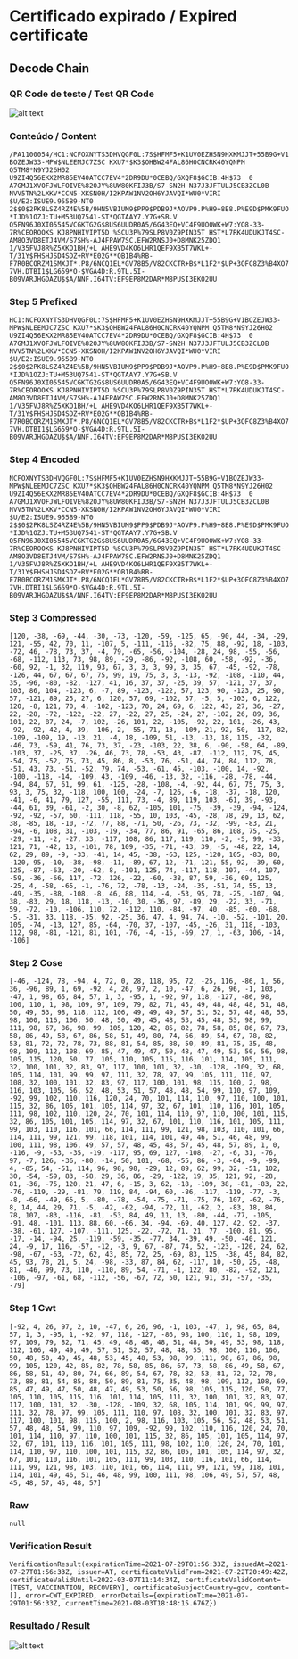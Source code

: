 # Certificado expirado / Expired certificate

## Decode Chain

### QR Code de teste / Test QR Code

![alt text](qr.png "3 - QR Code")

### Conteúdo / Content

`/PA1100054/HC1:NCFOXNYTS3DHVQGF0L:7S$HFMF5+K1UV0EZHSN9HXKMJJT+55B9G+V1BOZEJW33-MPW$NLEEMJC7ZSC KXU7*$K3$OHBW24FAL86H0CNCRK40YQNPM Q5TM8*N9YJ26H02 U9ZI4Q56EKX2MR85EV40ATCC7EV4*2DR9DU*0CEBQ/GXQF8$GCIB:4H$73  0 A7GMJ1XVOFJWLFOIVE%82OJY%8UW80KFIJ3B/S7-SN2H N37J3JFTULJ5CB3ZCL0B NVV5TN%2LXKV*CCN5-XKSN0H/I2KPAW1NV2OH6YJAVQI*WU0*VIRI $U/E2:ISUE9.955B9-NT0 2$$0$2PK8LSZ4RZ4E%5B/9HN5VBIUM9$PP9$PDB9J*AOVP9.P%H9+8E8.P%E9D$PMK9FUO*IJD%1OZJ:TU+M53UQ7541-ST*QGTAAY7.Y7G+SB.V Q5FN96J0XI05545VCGKTG2G$8US6UUDR0A5/6G43EQ+VC4F9UO0WK+W7:YO8-33-7R%CEOROOKS KJ8PNHIVIPT5D %SCU3P%79SLP8V0Z9PIN35T HST*L7RK4UDUKJT4SC-AM8O3VD8ETJ4VM/S7SH%-AJ4FPAW7SC.EFW2RNSJ0+D8MNK25ZDQ1 1/V35FVJ8R%Z5XKO1BH/+L AHE9VD4KO6LHR1QEF9XB5T7WKL+-T/31Y$FHSHJSD4SDZ+RV*E02G**OB1B4%RB-F7R0BCORZM1SMXJT*.P8/6NCQ1EL*GV78B5/V82CKCTR+B$*L1F2*$UP+3OFC8Z3%B4XO7 7VH.DTBI1$LG659*O-$VGA4D:R.9TL.5I-B09VARJHGDAZU$$A/NNF.I64TV:EF9EP8M2DAR*M8PUSI3EKO2UU`

### Step 5 Prefixed

`HC1:NCFOXNYTS3DHVQGF0L:7S$HFMF5+K1UV0EZHSN9HXKMJJT+55B9G+V1BOZEJW33-MPW$NLEEMJC7ZSC KXU7*$K3$OHBW24FAL86H0CNCRK40YQNPM Q5TM8*N9YJ26H02 U9ZI4Q56EKX2MR85EV40ATCC7EV4*2DR9DU*0CEBQ/GXQF8$GCIB:4H$73  0 A7GMJ1XVOFJWLFOIVE%82OJY%8UW80KFIJ3B/S7-SN2H N37J3JFTULJ5CB3ZCL0B NVV5TN%2LXKV*CCN5-XKSN0H/I2KPAW1NV2OH6YJAVQI*WU0*VIRI $U/E2:ISUE9.955B9-NT0 2$$0$2PK8LSZ4RZ4E%5B/9HN5VBIUM9$PP9$PDB9J*AOVP9.P%H9+8E8.P%E9D$PMK9FUO*IJD%1OZJ:TU+M53UQ7541-ST*QGTAAY7.Y7G+SB.V Q5FN96J0XI05545VCGKTG2G$8US6UUDR0A5/6G43EQ+VC4F9UO0WK+W7:YO8-33-7R%CEOROOKS KJ8PNHIVIPT5D %SCU3P%79SLP8V0Z9PIN35T HST*L7RK4UDUKJT4SC-AM8O3VD8ETJ4VM/S7SH%-AJ4FPAW7SC.EFW2RNSJ0+D8MNK25ZDQ1 1/V35FVJ8R%Z5XKO1BH/+L AHE9VD4KO6LHR1QEF9XB5T7WKL+-T/31Y$FHSHJSD4SDZ+RV*E02G**OB1B4%RB-F7R0BCORZM1SMXJT*.P8/6NCQ1EL*GV78B5/V82CKCTR+B$*L1F2*$UP+3OFC8Z3%B4XO7 7VH.DTBI1$LG659*O-$VGA4D:R.9TL.5I-B09VARJHGDAZU$$A/NNF.I64TV:EF9EP8M2DAR*M8PUSI3EKO2UU`

### Step 4 Encoded

`NCFOXNYTS3DHVQGF0L:7S$HFMF5+K1UV0EZHSN9HXKMJJT+55B9G+V1BOZEJW33-MPW$NLEEMJC7ZSC KXU7*$K3$OHBW24FAL86H0CNCRK40YQNPM Q5TM8*N9YJ26H02 U9ZI4Q56EKX2MR85EV40ATCC7EV4*2DR9DU*0CEBQ/GXQF8$GCIB:4H$73  0 A7GMJ1XVOFJWLFOIVE%82OJY%8UW80KFIJ3B/S7-SN2H N37J3JFTULJ5CB3ZCL0B NVV5TN%2LXKV*CCN5-XKSN0H/I2KPAW1NV2OH6YJAVQI*WU0*VIRI $U/E2:ISUE9.955B9-NT0 2$$0$2PK8LSZ4RZ4E%5B/9HN5VBIUM9$PP9$PDB9J*AOVP9.P%H9+8E8.P%E9D$PMK9FUO*IJD%1OZJ:TU+M53UQ7541-ST*QGTAAY7.Y7G+SB.V Q5FN96J0XI05545VCGKTG2G$8US6UUDR0A5/6G43EQ+VC4F9UO0WK+W7:YO8-33-7R%CEOROOKS KJ8PNHIVIPT5D %SCU3P%79SLP8V0Z9PIN35T HST*L7RK4UDUKJT4SC-AM8O3VD8ETJ4VM/S7SH%-AJ4FPAW7SC.EFW2RNSJ0+D8MNK25ZDQ1 1/V35FVJ8R%Z5XKO1BH/+L AHE9VD4KO6LHR1QEF9XB5T7WKL+-T/31Y$FHSHJSD4SDZ+RV*E02G**OB1B4%RB-F7R0BCORZM1SMXJT*.P8/6NCQ1EL*GV78B5/V82CKCTR+B$*L1F2*$UP+3OFC8Z3%B4XO7 7VH.DTBI1$LG659*O-$VGA4D:R.9TL.5I-B09VARJHGDAZU$$A/NNF.I64TV:EF9EP8M2DAR*M8PUSI3EKO2UU`

### Step 3 Compressed

`[120, -38, -69, -44, -30, -73, -120, -59, -125, 65, -90, 44, -34, -29, 121, -55, 42, 70, 11, -107, 5, -111, -116, -82, 75, 88, -92, 18, -103, -72, 46, -78, 73, 37, -4, 79, -65, -56, -104, -28, 24, 98, -55, -56, -68, -112, 113, 73, 98, 89, -29, -86, -92, -108, 60, -58, -92, -36, -60, 92, -1, 32, 119, 93, 67, 3, 3, 3, 99, 3, 35, 67, -45, -92, -78, -126, 44, 67, 67, 67, 75, 99, 19, 75, 3, 3, -13, -92, -108, -110, 44, 35, -96, -80, -82, -127, 41, 16, 37, 37, -25, 39, 57, -121, 37, 37, 103, 86, 104, -123, 6, -7, 89, -123, -122, 57, 123, 90, -123, 25, 90, 57, -121, 89, 25, 27, 6, 120, 57, 69, -102, 57, -5, 5, -103, 6, 122, 120, -8, 121, 70, 4, -102, -123, 70, 24, 69, 6, 122, 43, 27, 36, -27, 22, -28, -72, -122, -22, 27, -22, 27, 25, -24, 27, -102, 26, 89, 36, 101, 22, 87, 24, -7, 102, -26, 101, 22, -105, -92, 22, 101, -26, 43, -92, -92, 42, 4, 39, -106, 2, -55, 71, 13, -109, 21, 92, 50, -117, 82, -109, -109, 19, -13, 21, -4, 18, -109, 51, -13, -13, 18, 115, -32, -46, 73, -59, 41, 76, 73, 37, -23, -103, 22, 38, 6, -90, -58, 64, -89, -103, 37, -25, 37, -26, 46, 73, 78, -53, 43, -87, -112, 112, 75, 45, -54, 75, -52, 75, 73, 45, 86, 8, -53, 76, -51, 44, 74, 84, 112, 78, -51, 43, 73, -51, -52, 79, 74, -53, -61, 45, -103, -100, 14, -92, -100, -118, -14, -109, 43, -109, -46, -13, 32, -116, -28, -78, -44, -94, 84, 67, 61, 99, 61, -125, -28, -108, -4, -92, 44, 67, 75, 75, 3, 93, 3, 75, 32, -118, 100, 100, -24, -7, 126, -6, -18, -37, -18, 120, -41, -6, 41, 79, 127, -55, 111, 73, -4, 89, 119, 103, -61, 39, -93, -44, 61, 39, -61, -2, 30, -8, 62, -105, 101, -75, -39, -39, -94, -124, -92, -92, -57, 60, -111, 118, -55, 10, 103, -45, -28, 78, 29, 13, 62, 38, -85, 18, -10, -72, 77, 88, -71, 50, -26, 73, -32, -99, -83, 21, -94, -6, 108, 31, -103, -19, -34, 77, 86, 91, -65, 86, 108, 75, -25, -29, -11, -2, -27, 33, -117, 108, 86, 117, 119, 110, -2, -5, 99, -33, 121, 71, -42, 13, -101, 78, 109, -35, -71, -43, 39, -5, -48, 22, 14, 62, 29, 89, -9, -33, -41, 14, 45, -38, -63, 125, -120, 105, -83, 80, -120, 95, -10, -38, -98, -11, -89, 67, 12, -71, 121, 55, 92, -39, 60, 125, -87, -63, -20, -62, 8, -101, 125, 74, -117, 118, 107, -44, 107, -59, -36, -66, 117, -72, 126, -22, -60, -38, 87, 59, -36, 69, 125, -25, 4, -58, -65, -1, -76, 72, -78, -13, -24, -35, -51, 74, 55, 13, -49, -35, -88, -108, -8, 46, 88, 114, -4, -53, 95, 78, -25, -107, 94, 38, -83, 29, 18, 118, -13, -10, 30, -36, 97, -89, 29, -22, 33, -71, 59, -72, -10, -106, 110, 72, -112, 110, -84, -97, 40, -85, -60, -68, -5, -31, 33, 118, -35, 92, -25, 36, 47, 4, 94, 74, -10, -52, -101, 20, 105, -74, -13, 127, 85, -64, -70, 37, -107, -45, -26, 31, 118, -103, 112, 98, -81, -121, 81, 101, -76, -4, -15, -69, 27, 1, -63, 106, -14, -106]`

### Step 2 Cose

`[-46, -124, 78, -94, 4, 72, 0, 28, 118, 95, 72, -25, 116, -86, 1, 56, 36, -96, 89, 1, 69, -92, 4, 26, 97, 2, 10, -47, 6, 26, 96, -1, 103, -47, 1, 98, 65, 84, 57, 1, 3, -95, 1, -92, 97, 118, -127, -86, 98, 100, 110, 1, 98, 109, 97, 109, 79, 82, 71, 45, 49, 48, 48, 48, 51, 48, 50, 49, 53, 98, 118, 112, 106, 49, 49, 49, 57, 51, 52, 57, 48, 48, 55, 98, 100, 116, 106, 50, 48, 50, 49, 45, 48, 53, 45, 48, 53, 98, 99, 111, 98, 67, 86, 98, 99, 105, 120, 42, 85, 82, 78, 58, 85, 86, 67, 73, 58, 86, 49, 58, 67, 86, 58, 51, 49, 80, 74, 66, 89, 54, 67, 78, 82, 53, 81, 72, 72, 78, 73, 88, 81, 54, 85, 88, 50, 89, 81, 75, 35, 48, 98, 109, 112, 108, 69, 85, 47, 49, 47, 50, 48, 47, 49, 53, 50, 56, 98, 105, 115, 120, 50, 77, 105, 110, 105, 115, 116, 101, 114, 105, 111, 32, 100, 101, 32, 83, 97, 117, 100, 101, 32, -30, -128, -109, 32, 68, 105, 114, 101, 99, 99, 97, 111, 32, 78, 97, 99, 105, 111, 110, 97, 108, 32, 100, 101, 32, 83, 97, 117, 100, 101, 98, 115, 100, 2, 98, 116, 103, 105, 56, 52, 48, 53, 51, 57, 48, 48, 54, 99, 110, 97, 109, -92, 99, 102, 110, 116, 120, 24, 70, 101, 114, 110, 97, 110, 100, 101, 115, 32, 86, 105, 101, 105, 114, 97, 32, 67, 101, 110, 116, 101, 105, 111, 98, 102, 110, 120, 24, 70, 101, 114, 110, 97, 110, 100, 101, 115, 32, 86, 105, 101, 105, 114, 97, 32, 67, 101, 110, 116, 101, 105, 111, 99, 103, 110, 116, 101, 66, 114, 111, 99, 121, 98, 103, 110, 101, 66, 114, 111, 99, 121, 99, 118, 101, 114, 101, 49, 46, 51, 46, 48, 99, 100, 111, 98, 106, 49, 57, 57, 48, 45, 48, 57, 45, 48, 57, 89, 1, 0, -116, -9, -53, -35, -19, -117, 95, 69, 127, -108, -27, -6, 31, -76, 97, -7, 126, -36, -80, -14, 50, 101, -68, -55, 86, -3, -64, -9, -99, 4, -85, 54, -51, 114, 96, 98, 98, -29, 12, 89, 62, 99, 32, -51, 102, 30, -54, -59, 83, -58, 29, 36, 86, -29, -122, 19, 35, 121, 92, -28, 81, -36, -75, 120, 21, 47, 6, -15, 3, 62, -18, -109, 38, -81, -83, 22, -76, -119, -29, -81, 79, 119, 84, -94, 60, -86, -117, -119, -77, -3, -8, -66, -49, 65, 5, -80, -78, -54, -75, -71, -75, 76, 107, -62, -76, 8, 14, 44, 29, 71, -5, -42, -62, -94, -72, 11, -62, 2, -83, 18, 84, 78, 107, -83, -116, -81, -53, 84, 49, 11, 13, -80, -44, -77, -105, -91, 48, -101, 113, 88, 60, -66, 34, -94, -69, 40, 127, 42, 92, -37, -38, -61, 127, -107, -111, 125, -22, -72, 71, 21, 77, -100, 81, 95, -17, -14, -94, 25, -119, -59, -35, -77, 34, -39, 49, -50, -40, 121, 24, -9, 17, 116, -57, -12, -3, 9, 67, -87, 74, 52, -123, -120, 24, 62, -98, -67, -63, -72, 62, 43, 85, 72, 25, -69, 83, 125, -38, 45, 84, 82, 45, 93, 78, 21, 5, 24, -98, -33, 87, 84, 62, -117, 10, -50, 25, -48, 81, -46, 99, 73, 110, -110, 89, 54, -71, -1, 122, 80, -82, -92, 121, -106, -97, -61, 68, -112, -56, -67, 72, 50, 121, 91, 31, -57, -35, -79]`

### Step 1 Cwt

`[-92, 4, 26, 97, 2, 10, -47, 6, 26, 96, -1, 103, -47, 1, 98, 65, 84, 57, 1, 3, -95, 1, -92, 97, 118, -127, -86, 98, 100, 110, 1, 98, 109, 97, 109, 79, 82, 71, 45, 49, 48, 48, 48, 51, 48, 50, 49, 53, 98, 118, 112, 106, 49, 49, 49, 57, 51, 52, 57, 48, 48, 55, 98, 100, 116, 106, 50, 48, 50, 49, 45, 48, 53, 45, 48, 53, 98, 99, 111, 98, 67, 86, 98, 99, 105, 120, 42, 85, 82, 78, 58, 85, 86, 67, 73, 58, 86, 49, 58, 67, 86, 58, 51, 49, 80, 74, 66, 89, 54, 67, 78, 82, 53, 81, 72, 72, 78, 73, 88, 81, 54, 85, 88, 50, 89, 81, 75, 35, 48, 98, 109, 112, 108, 69, 85, 47, 49, 47, 50, 48, 47, 49, 53, 50, 56, 98, 105, 115, 120, 50, 77, 105, 110, 105, 115, 116, 101, 114, 105, 111, 32, 100, 101, 32, 83, 97, 117, 100, 101, 32, -30, -128, -109, 32, 68, 105, 114, 101, 99, 99, 97, 111, 32, 78, 97, 99, 105, 111, 110, 97, 108, 32, 100, 101, 32, 83, 97, 117, 100, 101, 98, 115, 100, 2, 98, 116, 103, 105, 56, 52, 48, 53, 51, 57, 48, 48, 54, 99, 110, 97, 109, -92, 99, 102, 110, 116, 120, 24, 70, 101, 114, 110, 97, 110, 100, 101, 115, 32, 86, 105, 101, 105, 114, 97, 32, 67, 101, 110, 116, 101, 105, 111, 98, 102, 110, 120, 24, 70, 101, 114, 110, 97, 110, 100, 101, 115, 32, 86, 105, 101, 105, 114, 97, 32, 67, 101, 110, 116, 101, 105, 111, 99, 103, 110, 116, 101, 66, 114, 111, 99, 121, 98, 103, 110, 101, 66, 114, 111, 99, 121, 99, 118, 101, 114, 101, 49, 46, 51, 46, 48, 99, 100, 111, 98, 106, 49, 57, 57, 48, 45, 48, 57, 45, 48, 57]`

### Raw

`null`

### Verification Result

`VerificationResult(expirationTime=2021-07-29T01:56:33Z, issuedAt=2021-07-27T01:56:33Z, issuer=AT, certificateValidFrom=2021-07-22T20:49:42Z, certificateValidUntil=2022-03-07T11:14:34Z, certificateValidContent=[TEST, VACCINATION, RECOVERY], certificateSubjectCountry=gov, content=[], error=CWT_EXPIRED, errorDetails={expirationTime=2021-07-29T01:56:33Z, currentTime=2021-08-03T18:48:15.676Z})`

### Resultado / Result

![alt text](result.png "3 - Resultado")

